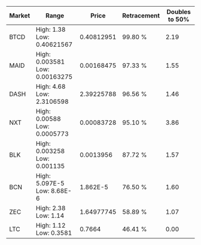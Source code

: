 | Market | Range | Price| Retracement | Doubles to 50% |
| --- | --- | --- | --- | --- |
| BTCD | High: 1.38<br />Low: 0.40621567 | 0.40812951 | 99.80 % | 2.19 |
| MAID | High: 0.003581<br />Low: 0.00163275 | 0.00168475 | 97.33 % | 1.55 |
| DASH | High: 4.68<br />Low: 2.3106598 | 2.39225788 | 96.56 % | 1.46 |
| NXT | High: 0.00588<br />Low: 0.0005773 | 0.00083728 | 95.10 % | 3.86 |
| BLK | High: 0.003258<br />Low: 0.001135 | 0.0013956 | 87.72 % | 1.57 |
| BCN | High: 5.097E-5<br />Low: 8.68E-6 | 1.862E-5 | 76.50 % | 1.60 |
| ZEC | High: 2.38<br />Low: 1.14 | 1.64977745 | 58.89 % | 1.07 |
| LTC | High: 1.12<br />Low: 0.3581 | 0.7664 | 46.41 % | 0.00 |
